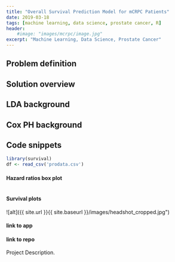 ```yaml
---
title: "Overall Survival Prediction Model for mCRPC Patients"
date: 2019-03-18
tags: [machine learning, data science, prostate cancer, R]
header:
    #image: "images/mcrpc/image.jpg"
excerpt: "Machine Learning, Data Science, Prostate Cancer"
---
```


## Problem definition

## Solution overview

## LDA background

## Cox PH background

## Code snippets
```r
library(survival)
df <- read_csv('prodata.csv')
```

#### Hazard ratios box plot
<img src="{{ site.url }}{{ site.baseurl }}/images/headshot_cropped.jpg" alt="">

#### Survival plots
![alt]({{ site.url }}{{ site.baseurl }}/images/headshot_cropped.jpg")

#### link to app
#### link to repo

Project Description.
